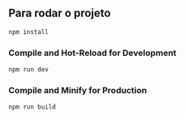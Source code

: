 ## Para rodar o projeto

```sh
npm install
```

### Compile and Hot-Reload for Development

```sh
npm run dev
```

### Compile and Minify for Production

```sh
npm run build
```
